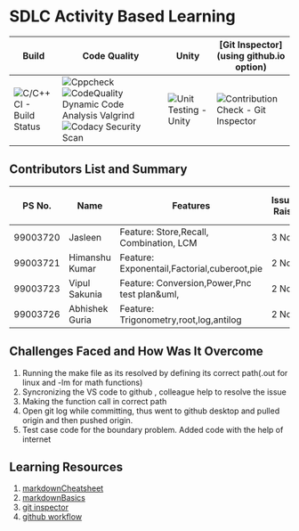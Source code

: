 # SDLC Activity Based Learning

Build | Code Quality | Unity | [Git Inspector](using github.io option)
------|----------|-------|--------------
![C/C++ CI - Build Status](https://github.com/99003721/AppliedSDLC_Calculator_N1/actions/workflows/c-cpp.yml/badge.svg)|![Cppcheck](https://github.com/99003721/AppliedSDLC_Calculator_N1/actions/workflows/cppcheck.yml/badge.svg) ![CodeQuality Dynamic Code Analysis Valgrind](https://github.com/99003721/AppliedSDLC_Calculator_N1/actions/workflows/CodeQuality_Dynamic.yml/badge.svg) ![Codacy Security Scan](https://github.com/99003721/AppliedSDLC_Calculator_N1/actions/workflows/codacy-analysis.yml/badge.svg) | ![Unit Testing - Unity](https://github.com/99003721/AppliedSDLC_Calculator_N1/actions/workflows/unity.yml/badge.svg) |![Contribution Check - Git Inspector](https://github.com/99003721/AppliedSDLC_Calculator_N1/actions/workflows/gitinspector1.yml/badge.svg)

## Contributors List and Summary

PS No. |  Name   |    Features    | Issuess Raised |Issues Resolved|No Test Cases|Test Case Pass
-------|---------|----------------|----------------|---------------|-------------|--------------
99003720 | Jasleen   | Feature: Store,Recall, Combination, LCM    | 3 No     | 2 No   |11 No   |8 No     
99003721 | Himanshu Kumar  | Feature: Exponentail,Factorial,cuberoot,pie    | 2 No     | 2 No   |5 No   |4 No   
99003723 | Vipul Sakunia  | Feature: Conversion,Power,Pnc test plan&uml,    | 2 No     | 1 No   |8 No   |6 No   
99003726 | Abhishek Guria  | Feature: Trigonometry,root,log,antilog    | 2 No     | 2 No   |5 No   |4 No   

## Challenges Faced and How Was It Overcome

1. Running the make file as its resolved by defining its correct path(.out for linux and -lm for math functions)
2. Syncronizing the VS code to github , colleague help to resolve the issue
3. Making the function call in correct path  
4. Open git log while committing, thus went to github desktop and pulled origin and then pushed origin.
5. Test case code for the boundary problem. Added code with the help of internet


## Learning Resources
1. [markdownCheatsheet](https://github.com/adam-p/markdown-here/wiki/Markdown-Cheatsheet)
2. [markdownBasics](https://guides.github.com/features/mastering-markdown/)
3. [git inspector](https://github.com/ejwa/gitinspector.git)
4. [github workflow](https://docs.github.com/en/actions/learn-github-action)

